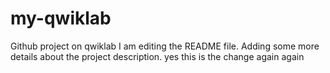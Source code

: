 # my-qwiklab
Github project on qwiklab
I am editing the README file. Adding some more details about the project description.
yes this is the change again again
